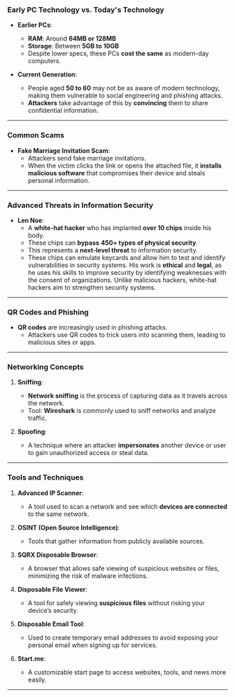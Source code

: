 ### **Early PC Technology vs. Today's Technology**

- **Earlier PCs**:
    
    - **RAM**: Around **64MB or 128MB**
    - **Storage**: Between **5GB to 10GB**
    - Despite lower specs, these PCs **cost the same** as modern-day computers.
- **Current Generation**:
    
    - People aged **50 to 60** may not be as aware of modern technology, making them vulnerable to social engineering and phishing attacks.
    - **Attackers** take advantage of this by **convincing** them to share confidential information.

---

### **Common Scams**

- **Fake Marriage Invitation Scam**:
    - Attackers send fake marriage invitations.
    - When the victim clicks the link or opens the attached file, it **installs malicious software** that compromises their device and steals personal information.

---

### **Advanced Threats in Information Security**

- **Len Noe**:
    - A **white-hat hacker** who has implanted **over 10 chips** inside his body.
    - These chips can **bypass** **450+ types of physical security**.
    - This represents a **next-level threat** to information security.
    - These chips can emulate keycards and allow him to test and identify vulnerabilities in security systems. His work is **ethical** and **legal**, as he uses his skills to improve security by identifying weaknesses with the consent of organizations. Unlike malicious hackers, white-hat hackers aim to strengthen security systems.

---

### **QR Codes and Phishing**

- **QR codes** are increasingly used in phishing attacks.
    - Attackers use QR codes to trick users into scanning them, leading to malicious sites or apps.

---

### **Networking Concepts**

1. **Sniffing**:
    
    - **Network sniffing** is the process of capturing data as it travels across the network.
    - Tool: **Wireshark** is commonly used to sniff networks and analyze traffic.
2. **Spoofing**:
    
    - A technique where an attacker **impersonates** another device or user to gain unauthorized access or steal data.

---

### **Tools and Techniques**

1. **Advanced IP Scanner**:
    
    - A tool used to scan a network and see which **devices are connected** to the same network.
2. **OSINT (Open Source Intelligence)**:
    
    - Tools that gather information from publicly available sources.
3. **SQRX Disposable Browser**:
    
    - A browser that allows safe viewing of suspicious websites or files, minimizing the risk of malware infections.
4. **Disposable File Viewer**:
    
    - A tool for safely viewing **suspicious files** without risking your device’s security.
5. **Disposable Email Tool**:
    
    - Used to create temporary email addresses to avoid exposing your personal email when signing up for services.
6. **Start.me**:
    
    - A customizable start page to access websites, tools, and news more easily.

---